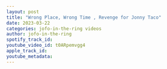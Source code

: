 ```yaml
---
layout: post
title: "Wrong Place, Wrong Time , Revenge for Jonny Taco"
date: 2023-03-22
categories: jofo-in-the-ring videos
author: jofo-in-the-ring
spotify_track_id: 
youtube_video_id: t0ARpemvgg4
apple_track_id: 
youtube_metadata: 
---
```

